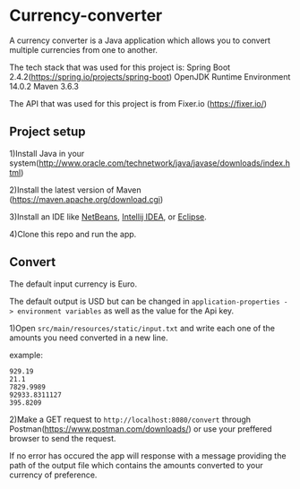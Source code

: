# Currency-converter

A currency converter is a Java application which allows you to convert multiple currencies from one to another.

The tech stack that was used for this project is:
Spring Boot 2.4.2(https://spring.io/projects/spring-boot)
OpenJDK Runtime Environment 14.0.2
Maven 3.6.3

The API that was used for this project is from Fixer.io (https://fixer.io/)






## Project setup

1)Install Java in your system(http://www.oracle.com/technetwork/java/javase/downloads/index.html)

2)Install  the latest version of Maven (https://maven.apache.org/download.cgi)

3)Install an IDE like [NetBeans](https://netbeans.org/), [Intellij IDEA](https://www.jetbrains.com/idea/), or [Eclipse](https://eclipse.org/ide/).

4)Clone this repo and run the app.







## Convert

The default input currency is Euro.

The default output is USD but can be changed in ``` application-properties -> environment variables ``` as well as the value for the Api key.


1)Open ```src/main/resources/static/input.txt``` and write each one of the amounts you need converted in a new line.

example: 
```
929.19
21.1
7829.9989
92933.8311127
395.8209
```

2)Make a GET request to ```http://localhost:8080/convert``` through Postman(https://www.postman.com/downloads/) or use your preffered browser to send the request.

If no error has occured the app will response with a message providing the path of the output file which contains the amounts converted to your currency of preference.

